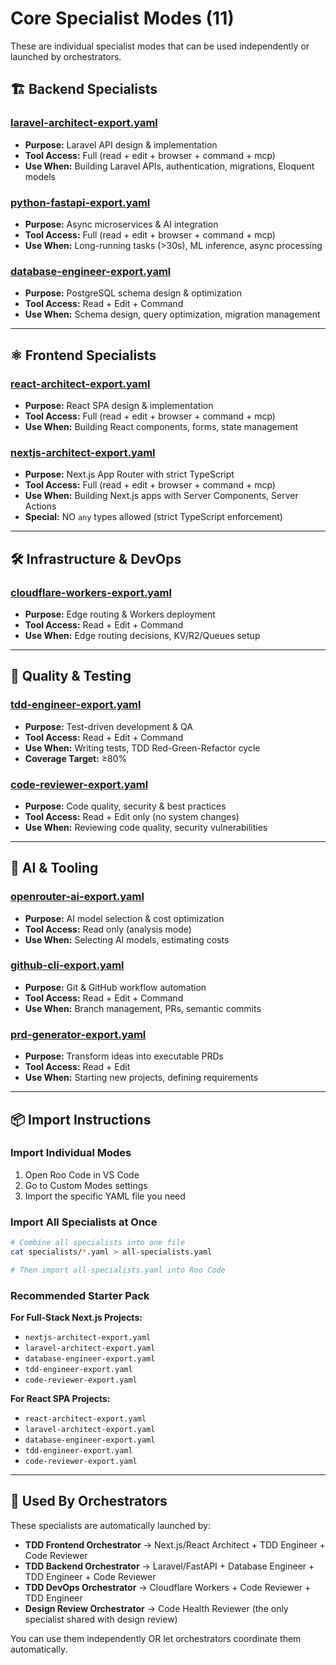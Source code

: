 # Core Specialist Modes (11)

These are individual specialist modes that can be used independently or launched by orchestrators.

## 🏗️ Backend Specialists

### [laravel-architect-export.yaml](laravel-architect-export.yaml)
- **Purpose:** Laravel API design & implementation
- **Tool Access:** Full (read + edit + browser + command + mcp)
- **Use When:** Building Laravel APIs, authentication, migrations, Eloquent models

### [python-fastapi-export.yaml](python-fastapi-export.yaml)
- **Purpose:** Async microservices & AI integration
- **Tool Access:** Full (read + edit + browser + command + mcp)
- **Use When:** Long-running tasks (>30s), ML inference, async processing

### [database-engineer-export.yaml](database-engineer-export.yaml)
- **Purpose:** PostgreSQL schema design & optimization
- **Tool Access:** Read + Edit + Command
- **Use When:** Schema design, query optimization, migration management

---

## ⚛️ Frontend Specialists

### [react-architect-export.yaml](react-architect-export.yaml)
- **Purpose:** React SPA design & implementation
- **Tool Access:** Full (read + edit + browser + command + mcp)
- **Use When:** Building React components, forms, state management

### [nextjs-architect-export.yaml](nextjs-architect-export.yaml)
- **Purpose:** Next.js App Router with strict TypeScript
- **Tool Access:** Full (read + edit + browser + command + mcp)
- **Use When:** Building Next.js apps with Server Components, Server Actions
- **Special:** NO `any` types allowed (strict TypeScript enforcement)

---

## 🛠️ Infrastructure & DevOps

### [cloudflare-workers-export.yaml](cloudflare-workers-export.yaml)
- **Purpose:** Edge routing & Workers deployment
- **Tool Access:** Read + Edit + Command
- **Use When:** Edge routing decisions, KV/R2/Queues setup

---

## 🧪 Quality & Testing

### [tdd-engineer-export.yaml](tdd-engineer-export.yaml)
- **Purpose:** Test-driven development & QA
- **Tool Access:** Read + Edit + Command
- **Use When:** Writing tests, TDD Red-Green-Refactor cycle
- **Coverage Target:** ≥80%

### [code-reviewer-export.yaml](code-reviewer-export.yaml)
- **Purpose:** Code quality, security & best practices
- **Tool Access:** Read + Edit only (no system changes)
- **Use When:** Reviewing code quality, security vulnerabilities

---

## 🤖 AI & Tooling

### [openrouter-ai-export.yaml](openrouter-ai-export.yaml)
- **Purpose:** AI model selection & cost optimization
- **Tool Access:** Read only (analysis mode)
- **Use When:** Selecting AI models, estimating costs

### [github-cli-export.yaml](github-cli-export.yaml)
- **Purpose:** Git & GitHub workflow automation
- **Tool Access:** Read + Edit + Command
- **Use When:** Branch management, PRs, semantic commits

### [prd-generator-export.yaml](prd-generator-export.yaml)
- **Purpose:** Transform ideas into executable PRDs
- **Tool Access:** Read + Edit
- **Use When:** Starting new projects, defining requirements

---

## 📦 Import Instructions

### Import Individual Modes
1. Open Roo Code in VS Code
2. Go to Custom Modes settings
3. Import the specific YAML file you need

### Import All Specialists at Once
```bash
# Combine all specialists into one file
cat specialists/*.yaml > all-specialists.yaml

# Then import all-specialists.yaml into Roo Code
```

### Recommended Starter Pack
**For Full-Stack Next.js Projects:**
- `nextjs-architect-export.yaml`
- `laravel-architect-export.yaml`
- `database-engineer-export.yaml`
- `tdd-engineer-export.yaml`
- `code-reviewer-export.yaml`

**For React SPA Projects:**
- `react-architect-export.yaml`
- `laravel-architect-export.yaml`
- `database-engineer-export.yaml`
- `tdd-engineer-export.yaml`
- `code-reviewer-export.yaml`

---

## 🔄 Used By Orchestrators

These specialists are automatically launched by:
- **TDD Frontend Orchestrator** → Next.js/React Architect + TDD Engineer + Code Reviewer
- **TDD Backend Orchestrator** → Laravel/FastAPI + Database Engineer + TDD Engineer + Code Reviewer
- **TDD DevOps Orchestrator** → Cloudflare Workers + Code Reviewer + TDD Engineer
- **Design Review Orchestrator** → Code Health Reviewer (the only specialist shared with design review)

You can use them independently OR let orchestrators coordinate them automatically.
